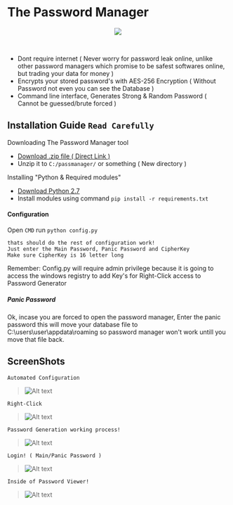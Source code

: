# The Password Manager
<p align="center">
  <img src="http://orig06.deviantart.net/f419/f/2013/294/b/4/animated_3d_python_powered_logo120frame_apng_by_metallicow-d6rdza2.png">
</p><br />

 * Dont require internet ( Never worry for password leak online, unlike other password managers which promise to be safest softwares online, but trading your data for money ) 
 * Encrypts your stored password's with AES-256 Encryption ( Without Password not even you can see the Database )
 * Command line interface, Generates Strong & Random Password ( Cannot be guessed/brute forced )

## Installation Guide `Read Carefully`
Downloading The Password Manager tool
* [Download .zip file ( Direct Link )](https://codeload.github.com/roothaxor/The-Password-Manager/zip/master)
* Unzip it to `C:/passmanager/` or something ( New directory )

Installing "Python & Required modules"

* [Download Python 2.7](https://www.python.org/downloads/windows/)
* Install modules using command `pip install -r requirements.txt` 

#### Configuration
Open `CMD` run `python config.py`
```
thats should do the rest of configuration work!
Just enter the Main Password, Panic Password and CipherKey
Make sure CipherKey is 16 letter long
```
Remember: Config.py will require admin privilege because it is going to access the windows registry to add Key's for Right-Click access to Password Generator
##### Panic Password

Ok, incase you are forced to open the password manager, Enter the panic password
this will move your database file to C:\users\user\appdata\roaming
so password manager won't work untill you move that file back.

## ScreenShots
`Automated Configuration` </br>
> ![Alt text](https://github.com/roothaxor/The-Password-Manager/blob/master/Screenshots/config.png)


`Right-Click` </br>
> ![Alt text](https://github.com/roothaxor/The-Password-Manager/blob/master/Screenshots/right_click.png)


`Password Generation working process!` </br>
> ![Alt text](https://github.com/roothaxor/The-Password-Manager/blob/master/Screenshots/pass_gen.png)


`Login! ( Main/Panic Password ) ` </br>
> ![Alt text](https://github.com/roothaxor/The-Password-Manager/blob/master/Screenshots/pass_view.png)


`Inside of Password Viewer!` </br>
> ![Alt text](https://github.com/roothaxor/The-Password-Manager/blob/master/Screenshots/pass_view_example.png)
